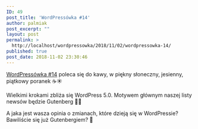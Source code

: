 ```yaml
---
ID: 49
post_title: 'WordPressówka #14'
author: palmiak
post_excerpt: ""
layout: post
permalink: >
  http://localhost/wordpressowka/2018/11/02/wordpressowka-14/
published: true
post_date: 2018-11-02 23:30:46
---
```

<!-- wp:paragraph -->
<p><a href="https://www.facebook.com/wordpressowka/?__tn__=K-R&amp;eid=ARCf25SJyXNRLfWnwow1RnDSgkEvPROmunhSLG3Kvxcwa8cW5MhJOFw1A0B96983shTqDysoBcD-m7DQ&amp;fref=mentions&amp;__xts__%5B0%5D=68.ARBXHrJNh0ecg7cUEVI99hts8LTHyNbQlAQSnbsu9S5EqxwUcvYdaQXw8VwOzNJYVvFdCxMz4VfUKDkesqiwc7Me6HXmiqb_Lr7cC6gHqX2o2Ib7FhyrVB_omn8Uh_BizfpgnPnnU24p0QROmfyAczaFBNYEd84rTXPbcfODmf6SyVKB3HHUC5ErilDwUk5KHLSwx_eR4CnV9gE31uO9jzJWLj5zZlapR9EFIbt6EK2G7x2r_4i9Kf2iZoGODB1xR8nvUqImqde3zZhLc9JDPvQiqd6hVKT1vwxmNYsIakSRByF8TC4qDTva_vjrsNUmfVvJzCBiN1R6lLj2U_hwXrRh8kwc">WordPressówka&nbsp;#14</a> poleca się do kawy, w piękny słoneczny, jesienny, piątkowy poranek ☕☀️</p>
<!-- /wp:paragraph -->

<!-- wp:paragraph -->
<p> Wielkimi krokami zbliża się WordPress 5.0. Motywem głównym naszej  listy newsów będzie Gutenberg 🦉😎</p>
<!-- /wp:paragraph -->

<!-- wp:acf/owl-link {"id":"block_5c5b6067922ce","data":{"field_5c5706bb6e493":"\u003cp\u003e\u003cspan class=\u0022text_exposed_show\u0022\u003eKolejna wersja beta WordPress'a - większość poprawek skupia się na Gutenbergu, tłumaczeniach oraz motywie Twenty Nineteen. Pozostaje tylko pytanie kiedy premiera 5.0.\u003c/span\u003e\u003c/p\u003e","field_5c5706f36e494":{"title":"WordPress 5.0 Beta 2","url":"https://wordpress.org/news/2018/10/wordpress-5-0-beta-2/?fbclid=IwAR00Ca2qYKcAn8hJoFJrX8D7Sarn_5U9qJT0rWDDM-yIFyyWOX_GPaIL3tE","target":"_blank"}},"name":"acf/owl-link","align":"","mode":"preview"} /-->

<!-- wp:acf/owl-link {"id":"block_5c5b6085922cf","data":{"field_5c5706bb6e493":"\u003cp\u003eKolejna beta Advanced Custom Fields - zawiera głównie poprawki do ACF Blocks.\u003c/p\u003e","field_5c5706f36e494":{"title":"ACF PRO 5.8.0 Beta2","url":"https://www.advancedcustomfields.com/blog/acf-pro-5-8-0-beta2/?fbclid=IwAR1cXt1JdMzJ-OoIfmncaJ8DggGd-G2QEHJBiNQ7dPpNwWLpLISnwxGdXN4","target":"_blank"}},"name":"acf/owl-link","align":"","mode":"preview"} /-->

<!-- wp:acf/owl-link {"id":"block_5c5b60b9922d0","data":{"field_5c5706bb6e493":"\u003cp\u003eKontynuując temat Gutenberga - artykuł o tym jak ładnie działają ze sobą ACF, Gutenberg i Timber.\u003c/p\u003e","field_5c5706f36e494":{"title":"Przepis na wygodne tworzenie bloków Gutenberg – ACF Blocks i Timber","url":"https://pandify.pl/2018/10/tworzenie-blokow-gutenberg-acf-blocks-i-timber/?fbclid=IwAR3v8tj2cspZE62hGpQ2s6mJvETTykftD434Qd9IB6SSX9Bonm6lPMmt_2U","target":"_blank"}},"name":"acf/owl-link","align":"","mode":"preview"} /-->

<!-- wp:acf/owl-link {"id":"block_5c5b60ce922d1","data":{"field_5c5706bb6e493":"\u003cp\u003eBardzo dobry poradnik jak przygotować się na WP 5.0.\u003c/p\u003e","field_5c5706f36e494":{"title":"What’s New in WordPress 5.0 (Hello Gutenberg)","url":"https://kinsta.com/blog/wordpress-5-0/","target":""}},"name":"acf/owl-link","align":"","mode":"preview"} /-->

<!-- wp:acf/owl-link {"id":"block_5c5b60f0922d2","data":{"field_5c5706bb6e493":"\u003cp\u003ePodsumowanie tego co się obecnie dzieje w temacie accessibility jeśli chodzi o Gutenberga.\u003c/p\u003e","field_5c5706f36e494":{"title":"Report on the Accessibility Status of Gutenberg","url":"https://make.wordpress.org/accessibility/2018/10/29/report-on-the-accessibility-status-of-gutenberg/?fbclid=IwAR1BxDCvM-73viG2R71czXHvY63_oR0vBm7t7Ld24mPDSftlcWHyprc93Pk","target":"_blank"}},"name":"acf/owl-link","align":"","mode":"preview"} /-->

<!-- wp:acf/owl-link {"id":"block_5c5b610f922d3","data":{"field_5c5706bb6e493":"\u003cp\u003eWPCampus stara się zatrudnić firmę, która stworzy audyt dostępności dla Gutenberga.\u003c/p\u003e","field_5c5706f36e494":{"title":"WPCampus is Pursuing an Independent Accessibility Audit of Gutenberg","url":"https://wptavern.com/wpcampus-is-pursuing-an-independent-accessibility-audit-of-gutenberg?fbclid=IwAR0sBCzbpWhUGa1oox0sSYyQrfF0colV0cuE8ZL3vntyb__VvMlOKiaAxRk","target":"_blank"}},"name":"acf/owl-link","align":"","mode":"preview"} /-->

<!-- wp:acf/owl-link {"id":"block_5c5b612d922d4","data":{"field_5c5706bb6e493":"\u003cp\u003eBilbioteka bloków do Gutenberga w końcu w formie plugina.\u003c/p\u003e","field_5c5706f36e494":{"title":"Gutenberg Cloud Plugin for WordPress is Now in Beta","url":"https://wptavern.com/gutenberg-cloud-plugin-for-wordpress-is-now-in-beta?fbclid=IwAR1KclisCmmvWSS3_EPZMi5J9K26E7f15UKMrZ4CnfAsukh9niwlwMXH93s","target":"_blank"}},"name":"acf/owl-link","align":"","mode":"preview"} /-->

<!-- wp:paragraph -->
<p>
A jaka jest wasza opinia o zmianach, które dzieją się w WordPressie? Bawiliście się już Gutenbergiem? 🦉

</p>
<!-- /wp:paragraph -->